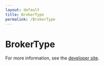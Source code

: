 ```yaml
---
layout: default
title: BrokerType
permalink: /BrokerType
---
```


# BrokerType


For more information, see the [developer site](https://developer.openactive.io/data-model/types/brokertype).
